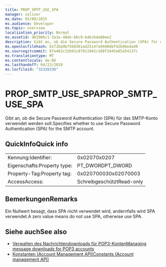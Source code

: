 ```yaml
---
title: PROP_SMTP_USE_SPA
manager: soliver
ms.date: 03/09/2015
ms.audience: Developer
ms.topic: overview
localization_priority: Normal
ms.assetid: d82986c1-3a1e-48de-b6c9-b4bc64a88ee2
description: Gibt an, ob die Secure Password Authentication (SPA) für das SMTP-Konto verwendet werden soll.
ms.openlocfilehash: b1f2ba9b7568361ad25147a94966bf42b98eda40
ms.sourcegitcommit: 8fe462c32b91c87911942c188f3445e85a54137c
ms.translationtype: MT
ms.contentlocale: de-DE
ms.lasthandoff: 04/23/2019
ms.locfileid: "32328336"
---
```

# <a name="propsmtpusespa"></a><span data-ttu-id="f2d49-103">PROP_SMTP_USE_SPA</span><span class="sxs-lookup"><span data-stu-id="f2d49-103">PROP_SMTP_USE_SPA</span></span>

<span data-ttu-id="f2d49-104">Gibt an, ob die Secure Password Authentication (SPA) für das SMTP-Konto verwendet werden soll.</span><span class="sxs-lookup"><span data-stu-id="f2d49-104">Specifies whether to use Secure Password Authentication (SPA) for the SMTP account.</span></span>
  
## <a name="quick-info"></a><span data-ttu-id="f2d49-105">QuickInfo</span><span class="sxs-lookup"><span data-stu-id="f2d49-105">Quick info</span></span>

|||
|:-----|:-----|
|<span data-ttu-id="f2d49-106">Kennung:</span><span class="sxs-lookup"><span data-stu-id="f2d49-106">Identifier:</span></span>  <br/> |<span data-ttu-id="f2d49-107">0x0207</span><span class="sxs-lookup"><span data-stu-id="f2d49-107">0x0207</span></span>  <br/> |
|<span data-ttu-id="f2d49-108">Eigenschafts:</span><span class="sxs-lookup"><span data-stu-id="f2d49-108">Property type:</span></span>  <br/> |<span data-ttu-id="f2d49-109">PT_DWORD</span><span class="sxs-lookup"><span data-stu-id="f2d49-109">PT_DWORD</span></span>  <br/> |
|<span data-ttu-id="f2d49-110">Property-Tag:</span><span class="sxs-lookup"><span data-stu-id="f2d49-110">Property tag:</span></span>  <br/> |<span data-ttu-id="f2d49-111">0x02070003</span><span class="sxs-lookup"><span data-stu-id="f2d49-111">0x02070003</span></span>  <br/> |
|<span data-ttu-id="f2d49-112">Access</span><span class="sxs-lookup"><span data-stu-id="f2d49-112">Access:</span></span>  <br/> |<span data-ttu-id="f2d49-113">Schreibgeschützt</span><span class="sxs-lookup"><span data-stu-id="f2d49-113">Read-only</span></span>  <br/> |
   
## <a name="remarks"></a><span data-ttu-id="f2d49-114">Bemerkungen</span><span class="sxs-lookup"><span data-stu-id="f2d49-114">Remarks</span></span>

<span data-ttu-id="f2d49-115">Ein Nullwert besagt, dass SPA nicht verwendet wird, andernfalls wird SPA verwendet.</span><span class="sxs-lookup"><span data-stu-id="f2d49-115">A zero value means do not use SPA, otherwise use SPA.</span></span>
  
## <a name="see-also"></a><span data-ttu-id="f2d49-116">Siehe auch</span><span class="sxs-lookup"><span data-stu-id="f2d49-116">See also</span></span>

- [<span data-ttu-id="f2d49-117">Verwalten des Nachrichtendownloads für POP3-Konten</span><span class="sxs-lookup"><span data-stu-id="f2d49-117">Managing message downloads for POP3 accounts</span></span>](managing-message-downloads-for-pop3-accounts.md)
- [<span data-ttu-id="f2d49-118">Konstanten (Account Management API)</span><span class="sxs-lookup"><span data-stu-id="f2d49-118">Constants (Account management API)</span></span>](constants-account-management-api.md)

